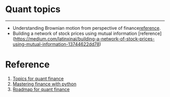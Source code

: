 # Quant topics
----
- Understanding Brownian motion from perspective of finance[reference](https://www.quantstart.com/articles/brownian-motion-simulation-with-python/).
- Building a network of stock prices using mutual information [reference] (https://medium.com/latinxinai/building-a-network-of-stock-prices-using-mutual-information-13744622dd78)

# Reference
1. [Topics for quant finance](https://gist.github.com/ih2502mk/50d8f7feb614c8676383431b056f4291)
2. [Mastering finance with python](https://github.com/ih2502mk/mastering-python-for-finance-second-edition/blob/master/README.md)
3. [Roadmap for quant finance](https://medium.com/@akjha22/the-quants-blueprint-a-roadmap-for-building-a-career-in-quantitative-finance-fa5218f81e7b)
